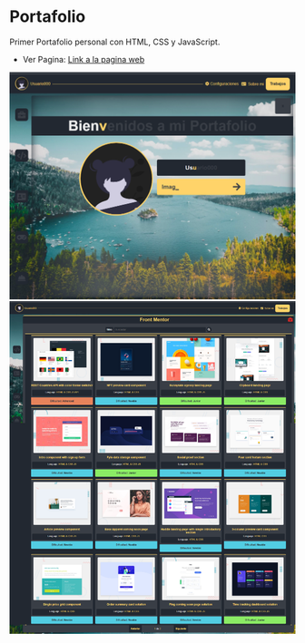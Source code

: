 # Portafolio

Primer Portafolio personal con HTML, CSS y JavaScript.

- Ver Pagina: [Link a la pagina web](https://sergio-ivan-melgarejo.github.io/Portafolio/)

![Captura de pantalla del sitio web](./imagenes/screenshot/screencapture1.png)
![Captura de pantalla del sitio web](./imagenes/screenshot/screencapture2.png)